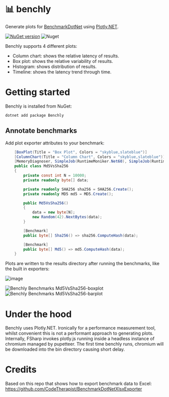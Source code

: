 # 📊 benchly 

Generate plots for [BenchmarkDotNet](https://github.com/dotnet/BenchmarkDotNet) using [Plotly.NET](https://github.com/plotly/Plotly.NET/).

[![NuGet version](https://badge.fury.io/nu/benchly.svg)](https://badge.fury.io/nu/benchly) ![Nuget](https://img.shields.io/nuget/dt/benchly) 

Benchly supports 4 different plots:

- Column chart: shows the relative latency of results.
- Box plot: shows the relative variability of results.
- Histogram: shows distribution of results.
- Timeline: shows the latency trend through time.

# Getting started
    
Benchly is installed from NuGet:

`dotnet add package Benchly`

## Annotate benchmarks

Add plot exporter attributes to your benchmark:

```cs
    [BoxPlot(Title = "Box Plot", Colors = "skyblue,slateblue")]
    [ColumnChart(Title = "Column Chart", Colors = "skyblue,slateblue")]
    [MemoryDiagnoser, SimpleJob(RuntimeMoniker.Net60), SimpleJob(RuntimeMoniker.Net48)]
    public class Md5VsSha256
    {
        private const int N = 10000;
        private readonly byte[] data;

        private readonly SHA256 sha256 = SHA256.Create();
        private readonly MD5 md5 = MD5.Create();

        public Md5VsSha256()
        {
            data = new byte[N];
            new Random(42).NextBytes(data);
        }

        [Benchmark]
        public byte[] Sha256() => sha256.ComputeHash(data);

        [Benchmark]
        public byte[] Md5() => md5.ComputeHash(data);
    }
```

Plots are written to the results directory after running the benchmarks, like the built in exporters:

![image](https://github.com/bitfaster/benchly/assets/12851828/7628b105-f367-4be2-8032-ee4f318b4e85)

![Benchly Benchmarks Md5VsSha256-boxplot](https://github.com/bitfaster/benchly/assets/12851828/f906002c-57cb-4d82-9fca-266160efa5e9)
![Benchly Benchmarks Md5VsSha256-barplot](https://github.com/bitfaster/benchly/assets/12851828/c9b2abe3-c9a3-4bfa-8678-7fe11dca468a)

# Under the hood

Benchly uses Plotly.NET. Ironically for a performance measurement tool, whilst convenient this is not a performant approach to generating plots. Internally, FSharp invokes plotly.js running inside a headless instance of chromium managed by pupetteer. The first time benchly runs, chromium will be downloaded into the bin directory causing short delay.

# Credits

Based on this repo that shows how to export benchmark data to Excel:
https://github.com/CodeTherapist/BenchmarkDotNetXlsxExporter
